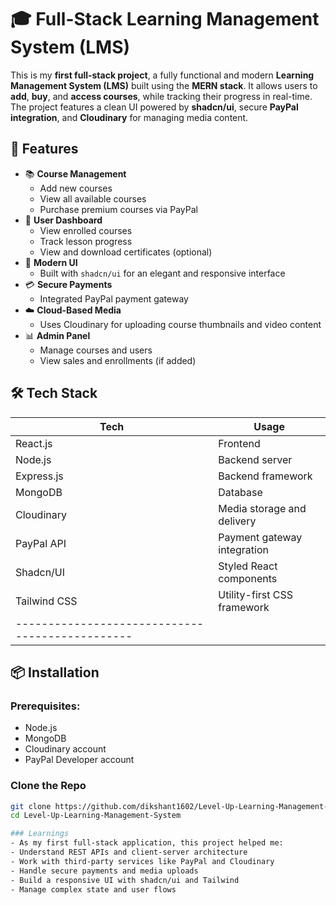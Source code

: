# 🎓 Full-Stack Learning Management System (LMS)
This is my **first full-stack project**, a fully functional and modern **Learning Management System (LMS)** built using the **MERN stack**. It allows users to **add**, **buy**, and **access courses**, while tracking their progress in real-time. The project features a clean UI powered by **shadcn/ui**, secure **PayPal integration**, and **Cloudinary** for managing media content.

## 🚀 Features
- 📚 **Course Management**
  - Add new courses
  - View all available courses
  - Purchase premium courses via PayPal
- 👤 **User Dashboard**
  - View enrolled courses
  - Track lesson progress
  - View and download certificates (optional)
- 🎨 **Modern UI**
  - Built with `shadcn/ui` for an elegant and responsive interface
- 💳 **Secure Payments**
  - Integrated PayPal payment gateway
- ☁️ **Cloud-Based Media**
  - Uses Cloudinary for uploading course thumbnails and video content
- 📊 **Admin Panel**
  - Manage courses and users
  - View sales and enrollments (if added)


## 🛠️ Tech Stack

| Tech           | Usage                        |
|----------------|------------------------------|
| React.js       | Frontend                     |
| Node.js        | Backend server               |
| Express.js     | Backend framework            |
| MongoDB        | Database                     |
| Cloudinary     | Media storage and delivery   |
| PayPal API     | Payment gateway integration  |
| Shadcn/UI      | Styled React components      |
| Tailwind CSS   | Utility-first CSS framework  |
|-----------------------------------------------|

## 📦 Installation

### Prerequisites:
- Node.js
- MongoDB
- Cloudinary account
- PayPal Developer account

### Clone the Repo
```bash
git clone https://github.com/dikshant1602/Level-Up-Learning-Management-System.git
cd Level-Up-Learning-Management-System

### Learnings
- As my first full-stack application, this project helped me:
- Understand REST APIs and client-server architecture
- Work with third-party services like PayPal and Cloudinary
- Handle secure payments and media uploads
- Build a responsive UI with shadcn/ui and Tailwind
- Manage complex state and user flows
